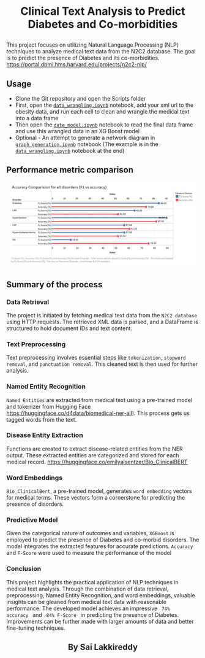# <p align = "center" link = "Presentation and Images/Performance_metric_comparision_tableu_graph.png">Clinical Text Analysis to Predict Diabetes and Co-morbidities </p>

This project focuses on utilizing Natural Language Processing (NLP) techniques to analyze medical text data from the N2C2 database. The goal is to predict the presence of Diabetes and its co-morbidities. https://portal.dbmi.hms.harvard.edu/projects/n2c2-nlp/

## Usage

- Clone the Git repository and open the Scripts folder
- First, open the <code>[data_wrangling.ipynb](scripts/data_wrangling.ipynb)</code> notebook, add your xml url to the obesity data, and run each cell to clean and wrangle the medical text into a data frame
- Then open the <code>[data_model.ipynb](scripts/data_model.ipynb)</code> notebook to read the final data frame and use this wrangled data in an XG Boost model
- Optional - An attempt to generate a network diagram in <code>[graph_generation.ipynb](scripts/graph_generation.ipynb)</code> notebook (The example is in the <code>[data_wrangling.ipynb](scripts/data_wrangling.ipynb)</code> notebook at the end)

## Performance metric comparison
![Performance Metric Comparison](Presentation%20and%20Images/Performance_metric_comparision_tableu_graph.png)

## Summary of the process

### Data Retrieval

The project is initiated by fetching medical text data from the <code>N2C2 database</code> using HTTP requests. The retrieved XML data is parsed, and a DataFrame is structured to hold document IDs and text content.

### Text Preprocessing

Text preprocessing involves essential steps like <code>tokenization</code>, <code>stopword removal</code>, and <code>punctuation removal</code>. This cleaned text is then used for further analysis.

### Named Entity Recognition

<code>Named Entities</code> are extracted from medical text using a pre-trained model and tokenizer from Hugging Face https://huggingface.co/d4data/biomedical-ner-all). This process gets us tagged words from the text.
### Disease Entity Extraction

Functions are created to extract disease-related entities from the NER output. These extracted entities are categorized and stored for each medical record. https://huggingface.co/emilyalsentzer/Bio_ClinicalBERT

### Word Embeddings

<code>Bio_ClinicalBert</code>, a pre-trained model, generates <code>word embedding</code> vectors for medical terms. These vectors form a cornerstone for predicting the presence of disorders.

### Predictive Model

Given the categorical nature of outcomes and variables, <code>XGBoost</code> is employed to predict the presence of Diabetes and co-morbid disorders. The model integrates the extracted features for accurate predictions. <code>Accuracy</code> and <code>F-Score</code> were used to measure the performance of the model

### Conclusion

This project highlights the practical application of NLP techniques in medical text analysis. Through the combination of data retrieval, preprocessing, Named Entity Recognition, and word embeddings, valuable insights can be gleaned from medical text data with reasonable performance. The developed model achieves an impressive <code> 74% accuracy </code> and <code> 84% F-Score </code> in predicting the presence of Diabetes. Improvements can be further made with larger amounts of data and better fine-tuning techniques.

## <p align = "center">By Sai Lakkireddy </p>
